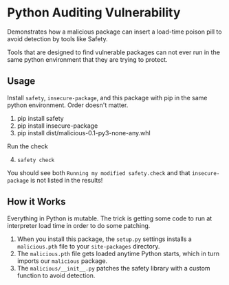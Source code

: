 # Python Auditing Vulnerability

Demonstrates how a malicious package can insert a load-time poison pill to avoid detection by tools like Safety.

Tools that are designed to find vulnerable packages can not ever run in the same python environment that they are trying to protect.

## Usage

Install `safety`, `insecure-package`, and this package with pip in the same python environment. Order doesn't matter.

1. pip install safety
2. pip install insecure-package
3. pip install dist/malicious-0.1-py3-none-any.whl

Run the check

4. `safety check`

You should see both `Running my modified safety.check` and that `insecure-package` is not listed in the results!


## How it Works

Everything in Python is mutable. The trick is getting some code to run at interpreter load time in order to do some patching.

1. When you install this package, the `setup.py` settings installs a `malicious.pth` file to your `site-packages` directory.
2. The `malicious.pth` file gets loaded anytime Python starts, which in turn imports our `malicious` package.
3. The `malicious/__init__.py` patches the safety library with a custom function to avoid detection.